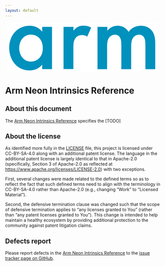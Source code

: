 ```yaml
---
layout: default
---
```


<div align="center">
   <img src="Arm_logo_blue_RGB.svg" />
</div>

# Arm Neon Intrinsics Reference

## About this document

The [Arm Neon Intrinsics Reference](advsimd.rst) specifies the [TODO]

## About the license

As identified more fully in the [LICENSE](LICENSE) file, this project
is licensed under CC-BY-SA-4.0 along with an additional patent
license.  The language in the additional patent license is largely
identical to that in Apache-2.0 (specifically, Section 3 of Apache-2.0
as reflected at https://www.apache.org/licenses/LICENSE-2.0) with two
exceptions.

First, several changes were made related to the defined terms so as to
reflect the fact that such defined terms need to align with the
terminology in CC-BY-SA-4.0 rather than Apache-2.0 (e.g., changing
“Work” to “Licensed Material”).

Second, the defensive termination clause was changed such that the
scope of defensive termination applies to “any licenses granted to
You” (rather than “any patent licenses granted to You”).  This change
is intended to help maintain a healthy ecosystem by providing
additional protection to the community against patent litigation
claims.

## Defects report

Please report defects in the [Arm Neon Intrinsics Reference](advsimd.rst) to
the [issue tracker page on
GitHub](https://github.com/ARM-software/acle/issues).
